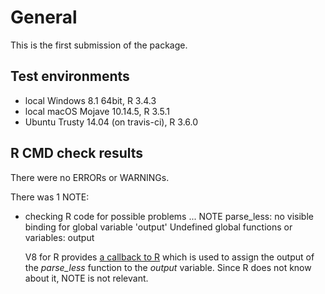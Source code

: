 # General
This is the first submission of the package.

## Test environments 
* local Windows 8.1 64bit, R 3.4.3
* local macOS Mojave 10.14.5, R 3.5.1
* Ubuntu Trusty 14.04 (on travis-ci), R 3.6.0

## R CMD check results
There were no ERRORs or WARNINGs.

There was 1 NOTE:
* checking R code for possible problems ... NOTE
  parse_less: no visible binding for global variable 'output'
  Undefined global functions or variables:
    output
  
  V8 for R provides [a callback to R](https://cran.r-project.org/web/packages/V8/vignettes/v8_intro.html#callback-to-r)
  which is used to assign the output of the *parse_less* function to the 
  *output* variable. Since R does not know about it, NOTE is not relevant.
